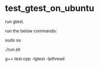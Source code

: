 # test_gtest_on_ubuntu
run gtest.

run the below commands:

sudo su 

./run.sh

g++ test.cpp -lgtest -lpthread
